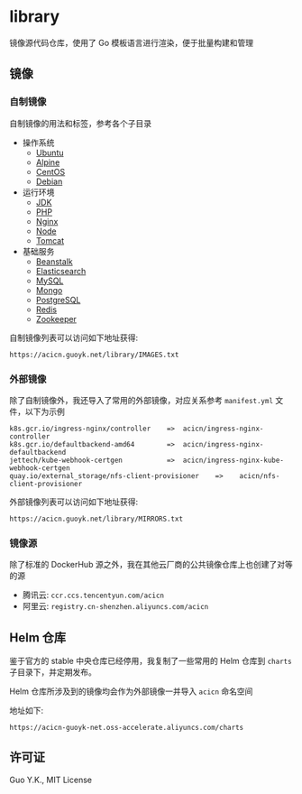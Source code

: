 # library
镜像源代码仓库，使用了 Go 模板语言进行渲染，便于批量构建和管理

## 镜像

### 自制镜像

自制镜像的用法和标签，参考各个子目录

* 操作系统
    * [Ubuntu](https://github.com/acicn/library/tree/latest/ubuntu)
    * [Alpine](https://github.com/acicn/library/tree/latest/alpine)
    * [CentOS](https://github.com/acicn/library/tree/latest/centos)
    * [Debian](https://github.com/acicn/library/tree/latest/debian)
* 运行环境
    * [JDK](https://github.com/acicn/library/tree/latest/jdk)
    * [PHP](https://github.com/acicn/library/tree/latest/php)
    * [Nginx](https://github.com/acicn/library/tree/latest/nginx)
    * [Node](https://github.com/acicn/library/tree/latest/node)
    * [Tomcat](https://github.com/acicn/library/tree/latest/tomcat)
* 基础服务
    * [Beanstalk](https://github.com/acicn/library/tree/latest/beanstalk)
    * [Elasticsearch](https://github.com/acicn/library/tree/latest/elasticsearch)
    * [MySQL](https://github.com/acicn/library/tree/latest/mysql)
    * [Mongo](https://github.com/acicn/library/tree/latest/mongo)
    * [PostgreSQL](https://github.com/acicn/library/tree/latest/postgres)
    * [Redis](https://github.com/acicn/library/tree/latest/redis)
    * [Zookeeper](https://github.com/acicn/library/tree/latest/zookeeper)

自制镜像列表可以访问如下地址获得:

```
https://acicn.guoyk.net/library/IMAGES.txt
```
    
### 外部镜像

除了自制镜像外，我还导入了常用的外部镜像，对应关系参考 `manifest.yml` 文件，以下为示例

```
k8s.gcr.io/ingress-nginx/controller    =>  acicn/ingress-nginx-controller
k8s.gcr.io/defaultbackend-amd64        =>  acicn/ingress-nginx-defaultbackend
jettech/kube-webhook-certgen           =>  acicn/ingress-nginx-kube-webhook-certgen
quay.io/external_storage/nfs-client-provisioner    =>    acicn/nfs-client-provisioner
```

外部镜像列表可以访问如下地址获得:

```
https://acicn.guoyk.net/library/MIRRORS.txt
```

### 镜像源

除了标准的 DockerHub 源之外，我在其他云厂商的公共镜像仓库上也创建了对等的源 

* 腾讯云: `ccr.ccs.tencentyun.com/acicn`
* 阿里云: `registry.cn-shenzhen.aliyuncs.com/acicn`

## Helm 仓库

鉴于官方的 stable 中央仓库已经停用，我复制了一些常用的 Helm 仓库到 `charts` 子目录下，并定期发布。

Helm 仓库所涉及到的镜像均会作为外部镜像一并导入 `acicn` 命名空间

地址如下:

```
https://acicn-guoyk-net.oss-accelerate.aliyuncs.com/charts
```

## 许可证

Guo Y.K., MIT License
